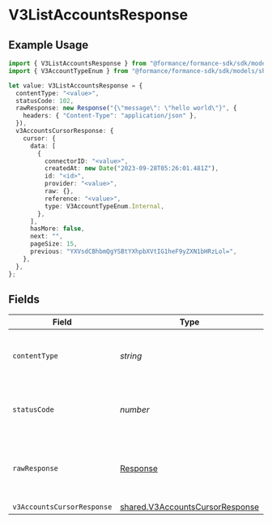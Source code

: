 # V3ListAccountsResponse

## Example Usage

```typescript
import { V3ListAccountsResponse } from "@formance/formance-sdk/sdk/models/operations";
import { V3AccountTypeEnum } from "@formance/formance-sdk/sdk/models/shared";

let value: V3ListAccountsResponse = {
  contentType: "<value>",
  statusCode: 102,
  rawResponse: new Response("{\"message\": \"hello world\"}", {
    headers: { "Content-Type": "application/json" },
  }),
  v3AccountsCursorResponse: {
    cursor: {
      data: [
        {
          connectorID: "<value>",
          createdAt: new Date("2023-09-28T05:26:01.481Z"),
          id: "<id>",
          provider: "<value>",
          raw: {},
          reference: "<value>",
          type: V3AccountTypeEnum.Internal,
        },
      ],
      hasMore: false,
      next: "",
      pageSize: 15,
      previous: "YXVsdCBhbmQgYSBtYXhpbXVtIG1heF9yZXN1bHRzLol=",
    },
  },
};
```

## Fields

| Field                                                                                     | Type                                                                                      | Required                                                                                  | Description                                                                               |
| ----------------------------------------------------------------------------------------- | ----------------------------------------------------------------------------------------- | ----------------------------------------------------------------------------------------- | ----------------------------------------------------------------------------------------- |
| `contentType`                                                                             | *string*                                                                                  | :heavy_check_mark:                                                                        | HTTP response content type for this operation                                             |
| `statusCode`                                                                              | *number*                                                                                  | :heavy_check_mark:                                                                        | HTTP response status code for this operation                                              |
| `rawResponse`                                                                             | [Response](https://developer.mozilla.org/en-US/docs/Web/API/Response)                     | :heavy_check_mark:                                                                        | Raw HTTP response; suitable for custom response parsing                                   |
| `v3AccountsCursorResponse`                                                                | [shared.V3AccountsCursorResponse](../../../sdk/models/shared/v3accountscursorresponse.md) | :heavy_minus_sign:                                                                        | OK                                                                                        |